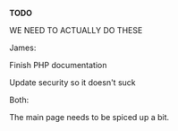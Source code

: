 **TODO**

WE NEED TO ACTUALLY DO THESE

James:

Finish PHP documentation

Update security so it doesn't suck

Both: 

The main page needs to be spiced up a bit.

